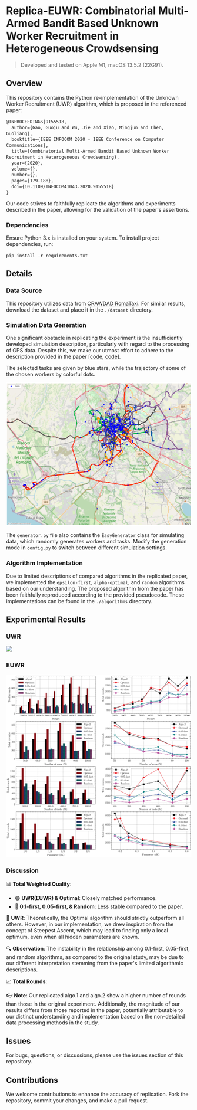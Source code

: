 # Replica-EUWR: Combinatorial Multi-Armed Bandit Based Unknown Worker Recruitment in Heterogeneous Crowdsensing

> Developed and tested on Apple M1, macOS 13.5.2 (22G91).

## Overview

This repository contains the Python re-implementation of the Unknown Worker Recruitment (UWR) algorithm, which is
proposed in the referenced paper:

```
@INPROCEEDINGS{9155518,
  author={Gao, Guoju and Wu, Jie and Xiao, Mingjun and Chen, Guoliang},
  booktitle={IEEE INFOCOM 2020 - IEEE Conference on Computer Communications}, 
  title={Combinatorial Multi-Armed Bandit Based Unknown Worker Recruitment in Heterogeneous Crowdsensing}, 
  year={2020},
  volume={},
  number={},
  pages={179-188},
  doi={10.1109/INFOCOM41043.2020.9155518}
}
```

Our code strives to faithfully replicate the algorithms and experiments described in the paper, allowing for the
validation of the paper's assertions.

### Dependencies

Ensure Python 3.x is installed on your system. To install project dependencies, run:

    pip install -r requirements.txt

## Details

### Data Source

This repository utilizes data from [CRAWDAD RomaTaxi](https://ieee-dataport.org/open-access/crawdad-romataxi). For
similar results, download the dataset and place it in the `./dataset` directory.

### Simulation Data Generation

One significant obstacle in replicating the experiment is the insufficiently developed simulation description, particularly with regard to the processing of GPS data. Despite this, we
make our utmost effort to adhere to the description provided in the
paper [[code](./processor.ipynb), [code](./generator.py)].

The selected tasks are given by blue stars, while the trajectory of some of the chosen workers by colorful dots.

![workers](./dataset/2014-02-14.workers.png)

The `generator.py` file also contains the `EasyGenerator` class for simulating data, which randomly generates workers
and tasks. Modify the generation mode in `config.py` to switch between different simulation settings.

### Algorithm Implementation

Due to limited descriptions of compared algorithms in the replicated paper, we implemented the `epsilon-first`, `alpha-optimal`, and `random` algorithms based on our understanding. The proposed algorithm from the paper has been faithfully reproduced according to the provided pseudocode. These implementations can be found in the `./algorithms` directory.

## Experimental Results

### UWR

![](./fig.jpg)

### EUWR

![](./fig-extended.jpg)

### Discussion

📊 **Total Weighted Quality**:
- 🟢 **UWR(EUWR) & Optimal**: Closely matched performance.
- 🔵 **0.1-first, 0.05-first, & Random**: Less stable compared to the paper.

🧠 **UWR**: Theoretically, the Optimal algorithm should strictly outperform all others. However, in our implementation, we drew inspiration from the concept of Steepest Ascent, which may lead to finding only a local optimum, even when all hidden parameters are known.

🔍 **Observation**: The instability in the relationship among 0.1-first, 0.05-first, and random algorithms, as compared to the original study, may be due to our different interpretation stemming from the paper's limited algorithmic descriptions.

📈 **Total Rounds**:

👓 **Note**: Our replicated algo.1 and algo.2 show a higher number of rounds than those in the original experiment. Additionally, the magnitude of our results differs from those reported in the paper, potentially attributable to our distinct understanding and implementation based on the non-detailed data processing methods in the study.


## Issues

For bugs, questions, or discussions, please use the issues section of this repository.

## Contributions

We welcome contributions to enhance the accuracy of replication. Fork the repository, commit your changes, and make a
pull request.
